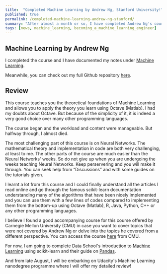 ```yaml
---
title:  "Completed Machine Learning by Andrew Ng, Stanford University!"
published: true
permalink: /completed-machine-learning-andrew-ng-stanford/
summary: "After almost a month or so, I have completed Andrew Ng's course on Machine Learning!"
tags: [news, machine_learning, becoming_a_machine_learning_engineer]
---
```


## Machine Learning by Andrew Ng
 
I completed the course and I have documented my notes under [Machine Learning](http://127.0.0.1:4005/machine-learning/). 

Meanwhile, you can check out my full Github repository [here](https://github.com/ritchieng).

## Review

This course teaches you the theoretical foundations of Machine Learning and allows you to apply the theory you learn using Octave (Matlab). I had my doubts about Octave. But because of the simplicity of it, it is indeed a very good choice over many other programming languages. 

The course began and the workload and content were manageable. But halfway through, I almost died. 

The most challenging part of this course is on Neural Networks. The mathematical theory and implementation in code are both very challenging, at least to me. The other parts of the course are much easier than the Neural Networks' weeks. So do not give up when you are undergoing the weeks teaching Neural Networks. Keep perservering and you will make it through. You can seek help from “Discussions” and with some guides on the tutorials given. 

I learnt a lot from this course and I could finally understand all the articles I read online and go through the famous scikit-learn documentation understanding many of the algorithms that have been nicely implemented and you can use them with a few lines of codes compared to implementing them from the bottom-up using Octave (Matlab), R, Java, Python, C++ or any other programming languages.

I believe I found a good accompanying course for this course offered by Carnegie Mellon University (CMU) in case you want to cover topics that were not covered by Andrew Ng or delve into the topics he covered from a different perspective. You can access the course [here](http://www.cs.cmu.edu/~tom/10701_sp11/lectures.shtml) from CMU.
 
For now, I am going to complete Data School's introduction to [Machine Learning](http://www.dataschool.io/machine-learning-with-scikit-learn/) using scikit-learn and their guide on [Pandas](http://www.dataschool.io/easier-data-analysis-with-pandas/). 

And from late August, I will be embarking on Udacity's Machine Learning nanodegree programme where I will offer my detailed review! 


